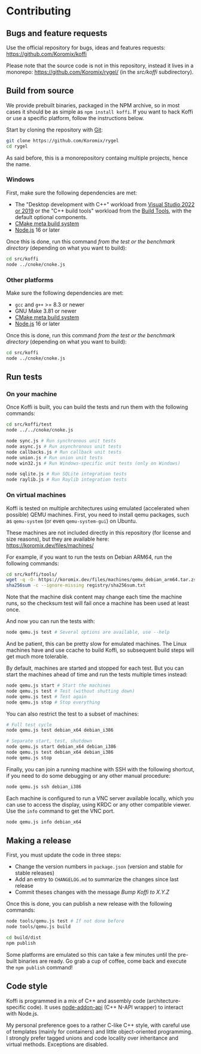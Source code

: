 # Contributing

## Bugs and feature requests

Use the official repository for bugs, ideas and features requests: https://github.com/Koromix/koffi

Please note that the source code is not in this repository, instead it lives in a monorepo: https://github.com/Koromix/rygel/ (in the *src/koffi* subdirectory).

## Build from source

We provide prebuilt binaries, packaged in the NPM archive, so in most cases it should be as simple as `npm install koffi`. If you want to hack Koffi or use a specific platform, follow the instructions below.

Start by cloning the repository with [Git](https://git-scm.com/):

```sh
git clone https://github.com/Koromix/rygel
cd rygel
```

As said before, this is a monorepository containg multiple projects, hence the name.

### Windows

First, make sure the following dependencies are met:

- The "Desktop development with C++" workload from [Visual Studio 2022 or 2019](https://visualstudio.microsoft.com/downloads/) or the "C++ build tools" workload from the [Build Tools](https://visualstudio.microsoft.com/downloads/#build-tools-for-visual-studio-2022), with the default optional components.
- [CMake meta build system](https://cmake.org/)
- [Node.js](https://nodejs.org/) 16 or later

Once this is done, run this command _from the test or the benchmark directory_ (depending on what you want to build):

```sh
cd src/koffi
node ../cnoke/cnoke.js
```

### Other platforms

Make sure the following dependencies are met:

- `gcc` and `g++` >= 8.3 or newer
- GNU Make 3.81 or newer
- [CMake meta build system](https://cmake.org/)
- [Node.js](https://nodejs.org/) 16 or later

Once this is done, run this command _from the test or the benchmark directory_ (depending on what you want to build):

```sh
cd src/koffi
node ../cnoke/cnoke.js
```

## Run tests

### On your machine

Once Koffi is built, you can build the tests and run them with the following commands:

```sh
cd src/koffi/test
node ../../cnoke/cnoke.js

node sync.js # Run synchronous unit tests
node async.js # Run asynchronous unit tests
node callbacks.js # Run callback unit tests
node union.js # Run union unit tests
node win32.js # Run Windows-specific unit tests (only on Windows)

node sqlite.js # Run SQLite integration tests
node raylib.js # Run Raylib integration tests
```

### On virtual machines

Koffi is tested on multiple architectures using emulated (accelerated when possible) QEMU machines. First, you need to install qemu packages, such as `qemu-system` (or even `qemu-system-gui`) on Ubuntu.

These machines are not included directly in this repository (for license and size reasons), but they are available here: https://koromix.dev/files/machines/

For example, if you want to run the tests on Debian ARM64, run the following commands:

```sh
cd src/koffi/tools/
wget -q -O- https://koromix.dev/files/machines/qemu_debian_arm64.tar.zst | zstd -d | tar xv
sha256sum -c --ignore-missing registry/sha256sum.txt
```

Note that the machine disk content may change each time the machine runs, so the checksum test will fail once a machine has been used at least once.

And now you can run the tests with:

```sh
node qemu.js test # Several options are available, use --help
```

And be patient, this can be pretty slow for emulated machines. The Linux machines have and use ccache to build Koffi, so subsequent build steps will get much more tolerable.

By default, machines are started and stopped for each test. But you can start the machines ahead of time and run the tests multiple times instead:

```sh
node qemu.js start # Start the machines
node qemu.js test # Test (without shutting down)
node qemu.js test # Test again
node qemu.js stop # Stop everything
```

You can also restrict the test to a subset of machines:

```sh
# Full test cycle
node qemu.js test debian_x64 debian_i386

# Separate start, test, shutdown
node qemu.js start debian_x64 debian_i386
node qemu.js test debian_x64 debian_i386
node qemu.js stop
```

Finally, you can join a running machine with SSH with the following shortcut, if you need to do some debugging or any other manual procedure:

```sh
node qemu.js ssh debian_i386
```

Each machine is configured to run a VNC server available locally, which you can use to access the display, using KRDC or any other compatible viewer. Use the `info` command to get the VNC port.

```sh
node qemu.js info debian_x64
```

## Making a release

First, you must update the code in three steps:

- Change the version numbers in `package.json` (version and stable for stable releases)
- Add an entry to `CHANGELOG.md` to summarize the changes since last release
- Commit theses changes with the message *Bump Koffi to X.Y.Z*

Once this is done, you can publish a new release with the following commands:

```sh
node tools/qemu.js test # If not done before
node tools/qemu.js build

cd build/dist
npm publish
```

Some platforms are emulated so this can take a few minutes until the pre-built binaries are ready. Go grab a cup of coffee, come back and execute the `npm publish` command!

## Code style

Koffi is programmed in a mix of C++ and assembly code (architecture-specific code). It uses [node-addon-api](https://github.com/nodejs/node-addon-api) (C++ N-API wrapper) to interact with Node.js.

My personal preference goes to a rather C-like C++ style, with careful use of templates (mainly for containers) and little object-oriented programming. I strongly prefer tagged unions and code locality over inheritance and virtual methods. Exceptions are disabled.
